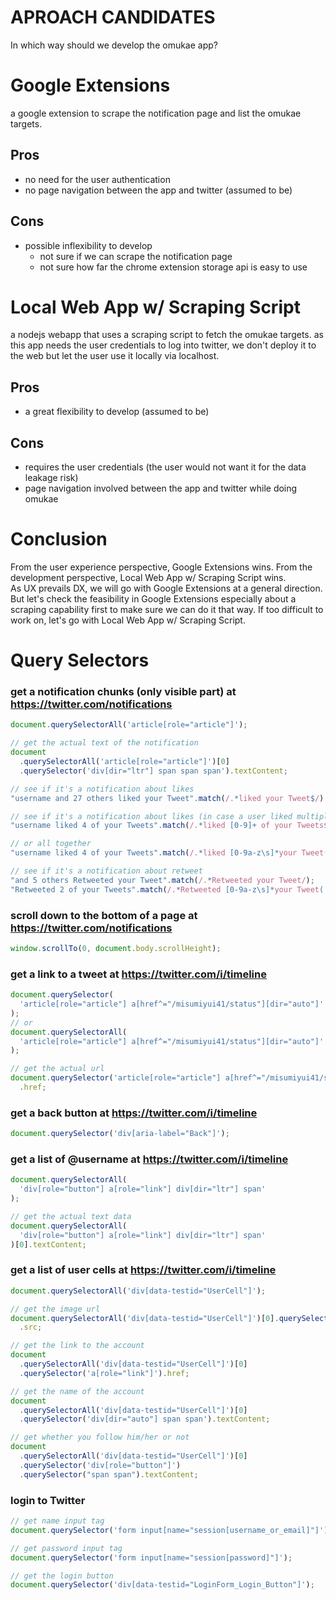 # APROACH CANDIDATES

In which way should we develop the omukae app?

# Google Extensions

a google extension to scrape the notification page and list the omukae targets.

## Pros

- no need for the user authentication
- no page navigation between the app and twitter (assumed to be)

## Cons

- possible inflexibility to develop
  - not sure if we can scrape the notification page
  - not sure how far the chrome extension storage api is easy to use

# Local Web App w/ Scraping Script

a nodejs webapp that uses a scraping script to fetch the omukae targets. as this app needs the user credentials to log into twitter, we don't deploy it to the web but let the user use it locally via localhost.

## Pros

- a great flexibility to develop (assumed to be)

## Cons

- requires the user credentials (the user would not want it for the data leakage risk)
- page navigation involved between the app and twitter while doing omukae

# Conclusion

From the user experience perspective, Google Extensions wins. From the development perspective, Local Web App w/ Scraping Script wins.<br>
As UX prevails DX, we will go with Google Extensions at a general direction. <br>
But let's check the feasibility in Google Extensions especially about a scraping capability first to make sure we can do it that way. If too difficult to work on, let's go with Local Web App w/ Scraping Script.

# Query Selectors

### get a notification chunks (only visible part) at https://twitter.com/notifications

```javascript
document.querySelectorAll('article[role="article"]');

// get the actual text of the notification
document
  .querySelectorAll('article[role="article"]')[0]
  .querySelector('div[dir="ltr"] span span span').textContent;

// see if it's a notification about likes
"username and 27 others liked your Tweet".match(/.*liked your Tweet$/);

// see if it's a notification about likes (in case a user liked multiple tweets)
"username liked 4 of your Tweets".match(/.*liked [0-9]+ of your Tweets$/);

// or all together
"username liked 4 of your Tweets".match(/.*liked [0-9a-z\s]*your Tweet(|s)$/);

// see if it's a notification about retweet
"and 5 others Retweeted your Tweet".match(/.*Retweeted your Tweet/);
"Retweeted 2 of your Tweets".match(/.*Retweeted [0-9a-z\s]*your Tweet(|s)$/); // all together
```

### scroll down to the bottom of a page at https://twitter.com/notifications

```javascript
window.scrollTo(0, document.body.scrollHeight);
```

### get a link to a tweet at https://twitter.com/i/timeline

```javascript
document.querySelector(
  'article[role="article"] a[href^="/misumiyui41/status"][dir="auto"]'
);
// or
document.querySelectorAll(
  'article[role="article"] a[href^="/misumiyui41/status"][dir="auto"]'
);

// get the actual url
document.querySelector('article[role="article"] a[href^="/misumiyui41/status"]')
  .href;
```

### get a back button at https://twitter.com/i/timeline

```javascript
document.querySelector('div[aria-label="Back"]');
```

### get a list of @username at https://twitter.com/i/timeline

```javascript
document.querySelectorAll(
  'div[role="button"] a[role="link"] div[dir="ltr"] span'
);

// get the actual text data
document.querySelectorAll(
  'div[role="button"] a[role="link"] div[dir="ltr"] span'
)[0].textContent;
```

### get a list of user cells at https://twitter.com/i/timeline

```javascript
document.querySelectorAll('div[data-testid="UserCell"]');

// get the image url
document.querySelectorAll('div[data-testid="UserCell"]')[0].querySelector("img")
  .src;

// get the link to the account
document
  .querySelectorAll('div[data-testid="UserCell"]')[0]
  .querySelector('a[role="link"]').href;

// get the name of the account
document
  .querySelectorAll('div[data-testid="UserCell"]')[0]
  .querySelector('div[dir="auto"] span span').textContent;

// get whether you follow him/her or not
document
  .querySelectorAll('div[data-testid="UserCell"]')[0]
  .querySelector('div[role="button"]')
  .querySelector("span span").textContent;
```

### login to Twitter

```javascript
// get name input tag
document.querySelector('form input[name="session[username_or_email]"]'); //.value to get the actual value

// get password input tag
document.querySelector('form input[name="session[password]"]');

// get the login button
document.querySelector('div[data-testid="LoginForm_Login_Button"]');
```
